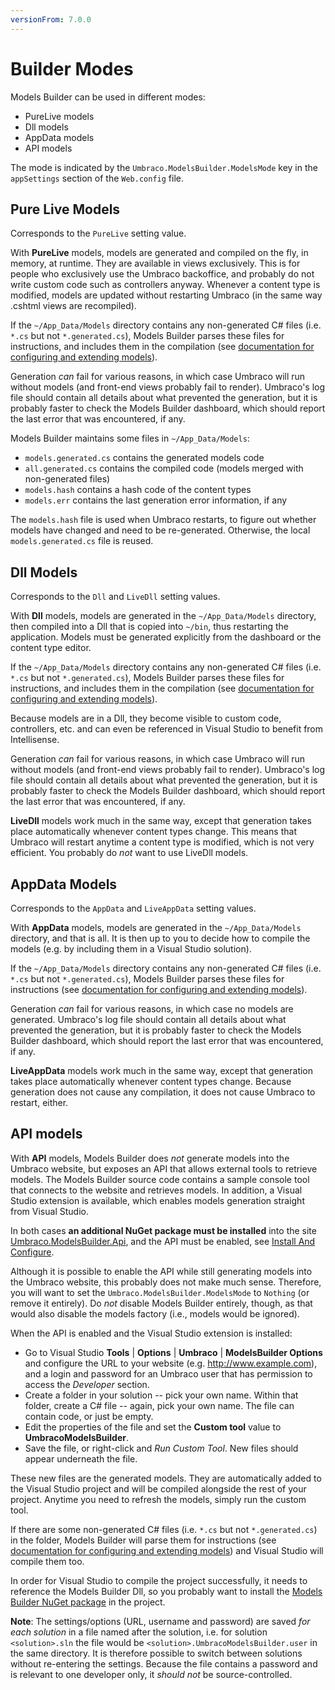 ```yaml
---
versionFrom: 7.0.0
---
```


# Builder Modes

Models Builder can be used in different modes:

* PureLive models
* Dll models
* AppData models
* API models

The mode is indicated by the `Umbraco.ModelsBuilder.ModelsMode` key in the `appSettings` section of the `Web.config` file.

## Pure Live Models

Corresponds to the `PureLive` setting value.

With **PureLive** models, models are generated and compiled on the fly, in memory, at runtime. They are available in views exclusively. This is for people who exclusively use the Umbraco backoffice, and probably do not write custom code such as controllers anyway. Whenever a content type is modified, models are updated without restarting Umbraco (in the same way .cshtml views are recompiled).

If the `~/App_Data/Models` directory contains any non-generated C# files (i.e. `*.cs` but not `*.generated.cs`), Models Builder parses these files for instructions, and includes them in the compilation (see [documentation for configuring and extending models](Control-Generation.md)).

Generation _can_ fail for various reasons, in which case Umbraco will run without models (and front-end views probably fail to render). Umbraco's log file should contain all details about what prevented the generation, but it is probably faster to check the Models Builder dashboard, which should report the last error that was encountered, if any.

Models Builder maintains some files in `~/App_Data/Models`:

* `models.generated.cs` contains the generated models code
* `all.generated.cs` contains the compiled code (models merged with non-generated files)
* `models.hash` contains a hash code of the content types
* `models.err` contains the last generation error information, if any

The `models.hash` file is used when Umbraco restarts, to figure out whether models have changed and need to be re-generated. Otherwise, the local `models.generated.cs` file is reused.

## Dll Models

Corresponds to the `Dll` and `LiveDll` setting values.

With **Dll** models, models are generated in the `~/App_Data/Models` directory, then compiled into a Dll that is copied into `~/bin`, thus restarting the application. Models must be generated explicitly from the dashboard or the content type editor.

If the `~/App_Data/Models` directory contains any non-generated C# files (i.e. `*.cs` but not `*.generated.cs`), Models Builder parses these files for instructions, and includes them in the compilation (see [documentation for configuring and extending models](Control-Generation.md)).

Because models are in a Dll, they become visible to custom code, controllers, etc. and can even be referenced in Visual Studio to benefit from Intellisense.

Generation _can_ fail for various reasons, in which case Umbraco will run without models (and front-end views probably fail to render). Umbraco's log file should contain all details about what prevented the generation, but it is probably faster to check the Models Builder dashboard, which should report the last error that was encountered, if any.

**LiveDll** models work much in the same way, except that generation takes place automatically whenever content types change. This means that Umbraco will restart anytime a content type is modified, which is not very efficient. You probably do _not_ want to use LiveDll models.

## AppData Models

Corresponds to the `AppData` and `LiveAppData` setting values.

With **AppData** models, models are generated in the `~/App_Data/Models` directory, and that is all. It is then up to you to decide how to compile the models (e.g. by including them in a Visual Studio solution).

If the `~/App_Data/Models` directory contains any non-generated C# files (i.e. `*.cs` but not `*.generated.cs`), Models Builder parses these files for instructions (see [documentation for configuring and extending models](Control-Generation.md)).

Generation _can_ fail for various reasons, in which case no models are generated. Umbraco's log file should contain all details about what prevented the generation, but it is probably faster to check the Models Builder dashboard, which should report the last error that was encountered, if any.

**LiveAppData** models work much in the same way, except that generation takes place automatically whenever content types change. Because generation does not cause any compilation, it does not cause Umbraco to restart, either.

## API models

With **API** models, Models Builder does _not_ generate models into the Umbraco website, but exposes an API that allows external tools to retrieve models. The Models Builder source code contains a sample console tool that connects to the website and retrieves models. In addition, a Visual Studio extension is available, which enables models generation straight from Visual Studio.

In both cases **an additional NuGet package must be installed** into the site [Umbraco.ModelsBuilder.Api](https://www.nuget.org/packages/Umbraco.ModelsBuilder.Api/), and the API must be enabled, see [Install And Configure](Install-And-Configure.md).

Although it is possible to enable the API while still generating models into the Umbraco website, this probably does not make much sense. Therefore, you will want to set the `Umbraco.ModelsBuilder.ModelsMode` to `Nothing` (or remove it entirely). Do _not_ disable Models Builder entirely, though, as that would also disable the models factory (i.e., models would be ignored).

When the API is enabled and the Visual Studio extension is installed:

* Go to Visual Studio **Tools** | **Options** | **Umbraco** | **ModelsBuilder Options** and configure the URL to your website (e.g. http://www.example.com), and a login and password for an Umbraco user that has permission to access the _Developer_ section.
* Create a folder in your solution -- pick your own name. Within that folder, create a C# file -- again, pick your own name. The file can contain code, or just be empty.
* Edit the properties of the file and set the **Custom tool** value to **UmbracoModelsBuilder**.
* Save the file, or right-click and _Run Custom Tool_. New files should appear underneath the file.

These new files are the generated models. They are automatically added to the Visual Studio project and will be compiled alongside the rest of your project. Anytime you need to refresh the models, simply run the custom tool.

If there are some non-generated C# files (i.e. `*.cs` but not `*.generated.cs`) in the folder, Models Builder will parse them for instructions (see [documentation for configuring and extending models](Control-Generation.md)) and Visual Studio will compile them too.

In order for Visual Studio to compile the project successfully, it needs to reference the Models Builder Dll, so you probably want to install the [Models Builder NuGet package](https://www.nuget.org/packages/Umbraco.ModelsBuilder/) in the project.

**Note**: The settings/options (URL, username and password) are saved _for each solution_ in a file named after the solution, i.e. for solution `<solution>.sln` the file would be `<solution>.UmbracoModelsBuilder.user` in the same directory. It is therefore possible to switch between solutions without re-entering the settings. Because the file contains a password and is relevant to one developer only, it _should not_ be source-controlled.
